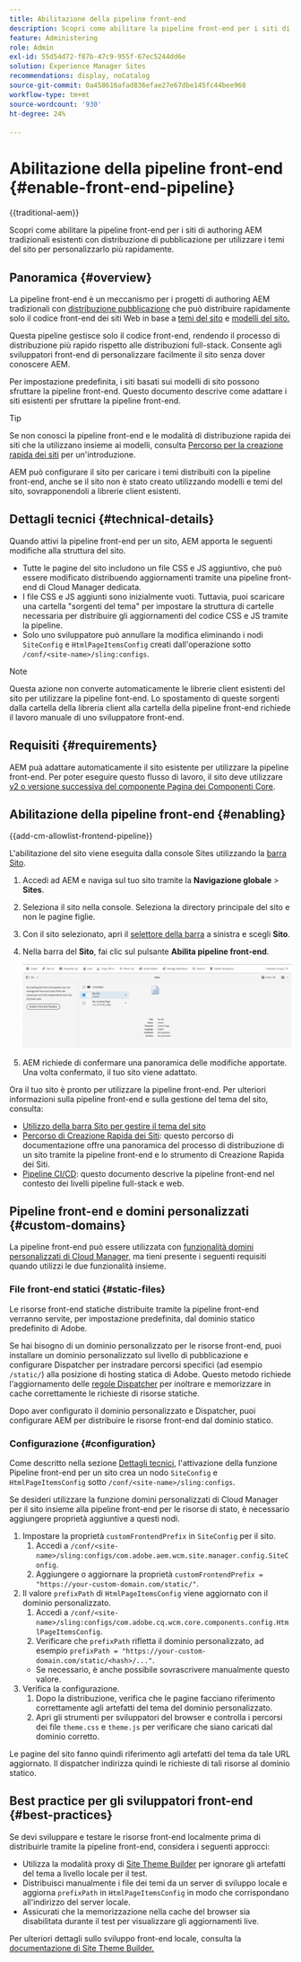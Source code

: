 ```yaml
---
title: Abilitazione della pipeline front-end
description: Scopri come abilitare la pipeline front-end per i siti di authoring AEM tradizionali esistenti con distribuzione di pubblicazione per utilizzare i temi del sito per personalizzarlo più rapidamente.
feature: Administering
role: Admin
exl-id: 55d54d72-f87b-47c9-955f-67ec5244dd6e
solution: Experience Manager Sites
recommendations: display, noCatalog
source-git-commit: 0a458616afad836efae27e67dbe145fc44bee968
workflow-type: tm+mt
source-wordcount: '930'
ht-degree: 24%

---
```



# Abilitazione della pipeline front-end {#enable-front-end-pipeline}

{{traditional-aem}}

Scopri come abilitare la pipeline front-end per i siti di authoring AEM tradizionali esistenti con distribuzione di pubblicazione per utilizzare i temi del sito per personalizzarlo più rapidamente.

## Panoramica {#overview}

La pipeline front-end è un meccanismo per i progetti di authoring AEM tradizionali con [distribuzione pubblicazione](/help/sites-cloud/authoring/author-publish.md) che può distribuire rapidamente solo il codice front-end dei siti Web in base a [temi del sito](site-themes.md) e [modelli del sito.](site-templates.md)

Questa pipeline gestisce solo il codice front-end, rendendo il processo di distribuzione più rapido rispetto alle distribuzioni full-stack. Consente agli sviluppatori front-end di personalizzare facilmente il sito senza dover conoscere AEM.

Per impostazione predefinita, i siti basati sui modelli di sito possono sfruttare la pipeline front-end. Questo documento descrive come adattare i siti esistenti per sfruttare la pipeline front-end.

>[!TIP]
>
>Se non conosci la pipeline front-end e le modalità di distribuzione rapida dei siti che la utilizzano insieme ai modelli, consulta [Percorso per la creazione rapida dei siti](/help/journey-sites/quick-site/overview.md) per un&#39;introduzione.

AEM può configurare il sito per caricare i temi distribuiti con la pipeline front-end, anche se il sito non è stato creato utilizzando modelli e temi del sito, sovrapponendoli a librerie client esistenti.

## Dettagli tecnici {#technical-details}

Quando attivi la pipeline front-end per un sito, AEM apporta le seguenti modifiche alla struttura del sito.

* Tutte le pagine del sito includono un file CSS e JS aggiuntivo, che può essere modificato distribuendo aggiornamenti tramite una pipeline front-end di Cloud Manager dedicata.
* I file CSS e JS aggiunti sono inizialmente vuoti. Tuttavia, puoi scaricare una cartella &quot;sorgenti del tema&quot; per impostare la struttura di cartelle necessaria per distribuire gli aggiornamenti del codice CSS e JS tramite la pipeline.
* Solo uno sviluppatore può annullare la modifica eliminando i nodi `SiteConfig` e `HtmlPageItemsConfig` creati dall&#39;operazione sotto `/conf/<site-name>/sling:configs`.

>[!NOTE]
>
>Questa azione non converte automaticamente le librerie client esistenti del sito per utilizzare la pipeline font-end. Lo spostamento di queste sorgenti dalla cartella della libreria client alla cartella della pipeline front-end richiede il lavoro manuale di uno sviluppatore front-end.

## Requisiti  {#requirements}

AEM puà adattare automaticamente il sito esistente per utilizzare la pipeline front-end. Per poter eseguire questo flusso di lavoro, il sito deve utilizzare [v2 o versione successiva del componente Pagina dei Componenti Core](https://experienceleague.adobe.com/it/docs/experience-manager-core-components/using/wcm-components/page).

## Abilitazione della pipeline front-end {#enabling}

{{add-cm-allowlist-frontend-pipeline}}

L&#39;abilitazione del sito viene eseguita dalla console Sites utilizzando la [barra Sito](site-rail.md).

1. Accedi ad AEM e naviga sul tuo sito tramite la **Navigazione globale** > **Sites**.
1. Seleziona il sito nella console. Seleziona la directory principale del sito e non le pagine figlie.
1. Con il sito selezionato, apri il [selettore della barra](/help/sites-cloud/authoring/basic-handling.md#rail-selector) a sinistra e scegli **Sito**.
1. Nella barra del **Sito**, fai clic sul pulsante **Abilita pipeline front-end**.

   ![Abilita pipeline front-end](/help/sites-cloud/administering/assets/enable-front-end-pipeline.png)

1. AEM richiede di confermare una panoramica delle modifiche apportate. Una volta confermato, il tuo sito viene adattato.

Ora il tuo sito è pronto per utilizzare la pipeline front-end. Per ulteriori informazioni sulla pipeline front-end e sulla gestione del tema del sito, consulta:

* [Utilizzo della barra Sito per gestire il tema del sito](site-rail.md)
* [Percorso di Creazione Rapida dei Siti](/help/journey-sites/quick-site/overview.md): questo percorso di documentazione offre una panoramica del processo di distribuzione di un sito tramite la pipeline front-end e lo strumento di Creazione Rapida dei Siti.
* [Pipeline CI/CD](/help/implementing/cloud-manager/configuring-pipelines/introduction-ci-cd-pipelines.md#front-end): questo documento descrive la pipeline front-end nel contesto dei livelli pipeline full-stack e web.

## Pipeline front-end e domini personalizzati {#custom-domains}

La pipeline front-end può essere utilizzata con [funzionalità domini personalizzati di Cloud Manager,](/help/implementing/cloud-manager/custom-domain-names/introduction.md) ma tieni presente i seguenti requisiti quando utilizzi le due funzionalità insieme.

### File front-end statici {#static-files}

Le risorse front-end statiche distribuite tramite la pipeline front-end verranno servite, per impostazione predefinita, dal dominio statico predefinito di Adobe.

Se hai bisogno di un dominio personalizzato per le risorse front-end, puoi installare un dominio personalizzato sul livello di pubblicazione e configurare Dispatcher per instradare percorsi specifici (ad esempio `/static/`) alla posizione di hosting statica di Adobe. Questo metodo richiede l&#39;aggiornamento delle [regole Dispatcher](https://experienceleague.adobe.com/it/docs/experience-manager-dispatcher/using/dispatcher) per inoltrare e memorizzare in cache correttamente le richieste di risorse statiche.

Dopo aver configurato il dominio personalizzato e Dispatcher, puoi configurare AEM per distribuire le risorse front-end dal dominio statico.

### Configurazione {#configuration}

Come descritto nella sezione [Dettagli tecnici](#technical-details), l&#39;attivazione della funzione Pipeline front-end per un sito crea un nodo `SiteConfig` e `HtmlPageItemsConfig` sotto `/conf/<site-name>/sling:configs`.

Se desideri utilizzare la funzione domini personalizzati di Cloud Manager per il sito insieme alla pipeline front-end per le risorse di stato, è necessario aggiungere proprietà aggiuntive a questi nodi.

1. Impostare la proprietà `customFrontendPrefix` in `SiteConfig` per il sito.
   1. Accedi a `/conf/<site-name>/sling:configs/com.adobe.aem.wcm.site.manager.config.SiteConfig`.
   1. Aggiungere o aggiornare la proprietà `customFrontendPrefix = "https://your-custom-domain.com/static/"`.
1. Il valore `prefixPath` di `HtmlPageItemsConfig` viene aggiornato con il dominio personalizzato.
   1. Accedi a `/conf/<site-name>/sling:configs/com.adobe.cq.wcm.core.components.config.HtmlPageItemsConfig`.
   1. Verificare che `prefixPath` rifletta il dominio personalizzato, ad esempio `prefixPath = "https://your-custom-domain.com/static/<hash>/..."`.
   * Se necessario, è anche possibile sovrascrivere manualmente questo valore.
1. Verifica la configurazione.
   1. Dopo la distribuzione, verifica che le pagine facciano riferimento correttamente agli artefatti del tema del dominio personalizzato.
   1. Apri gli strumenti per sviluppatori del browser e controlla i percorsi dei file `theme.css` e `theme.js` per verificare che siano caricati dal dominio corretto.

Le pagine del sito fanno quindi riferimento agli artefatti del tema da tale URL aggiornato. Il dispatcher indirizza quindi le richieste di tali risorse al dominio statico.

## Best practice per gli sviluppatori front-end {#best-practices}

Se devi sviluppare e testare le risorse front-end localmente prima di distribuirle tramite la pipeline front-end, considera i seguenti approcci:

* Utilizza la modalità proxy di [Site Theme Builder](https://github.com/adobe/aem-site-theme-builder?tab=readme-ov-file#proxy) per ignorare gli artefatti del tema a livello locale per il test.
* Distribuisci manualmente i file dei temi da un server di sviluppo locale e aggiorna `prefixPath` in `HtmlPageItemsConfig` in modo che corrispondano all&#39;indirizzo del server locale.
* Assicurati che la memorizzazione nella cache del browser sia disabilitata durante il test per visualizzare gli aggiornamenti live.

Per ulteriori dettagli sullo sviluppo front-end locale, consulta la [documentazione di Site Theme Builder.](https://github.com/adobe/aem-site-theme-builder)
